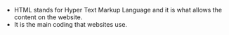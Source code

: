 - HTML stands for Hyper Text Markup Language and it is what allows the content on the website.
- It is the main coding that websites use.